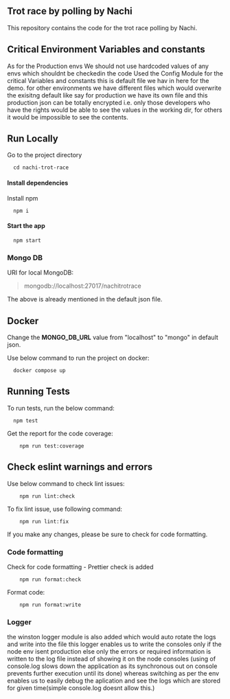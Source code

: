 ## Trot race by polling by Nachi

This repository contains the code for the trot race polling by Nachi.

## Critical Environment Variables and constants

As for the Production envs We should not use hardcoded values of any envs which shouldnt be checkedin the code Used the Config Module for the critical Variables and constants this is default file we hav in here for the demo. for other environments we have different files which would overwrite the exisitng default like
say for production we have its own file and this production json can be totally encrypted i.e. only those
developers who have the rights would be able to see the values in the working dir, for others it would be impossible to see the contents.

## Run Locally

Go to the project directory

```
  cd nachi-trot-race
```

#### Install dependencies

Install npm

```
  npm i
```

#### Start the app

```
  npm start
```

### Mongo DB

URI for local MongoDB:

> mongodb://localhost:27017/nachitrotrace

The above is already mentioned in the default json file.

## Docker

Change the **MONGO_DB_URL** value from "localhost" to "mongo" in default json.

Use below command to run the project on docker:

```
  docker compose up
```

## Running Tests

To run tests, run the below command:

```
  npm test
```

Get the report for the code coverage:

```
    npm run test:coverage
```

## Check eslint warnings and errors

Use below command to check lint issues:

```
    npm run lint:check
```

To fix lint issue, use following command:

```
    npm run lint:fix
```

If you make any changes, please be sure to check for code formatting.

### Code formatting

Check for code formatting - Prettier check is added

```
    npm run format:check
```

Format code:

```
    npm run format:write
```

### Logger

the winston logger module is also added which would auto rotate the logs and write into the file
this logger enables us to write the consoles only if the node env isent production
else only the errors or required information is written to the log file
instead of showing it on the node consoles (using of console.log slows down the application as
its synchronous out on console prevents further execution until its done)
whereas switching as per the env enables us to easily debug the aplication and see the logs
which are stored for given time(simple console.log doesnt allow this.)
